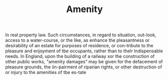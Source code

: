 ---
title: Amenity
letter: A
permalink: "/definitions/amenity.html"
body: In real property law. Such circumstances, in regard to situation, out-look,
  access to a water-course, or the like, as enhance the pleasantness or desirability
  of an estate for purposes of residence, or con-tribute to the pleasure and enjoyment
  of tbe occupants, rather than to thelr Indispensable needs. In England, upon the
  building of a railway xor the construction of other public works, "amenity damages”
  may be given for the defacement of pleasure grounds, the iin-pairment of riparian
  rights, or other destruction of or injury to the amenities of tbe es-tate
published_at: '2018-07-07'
layout: post
---